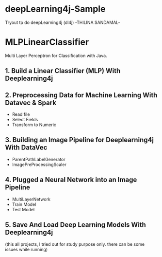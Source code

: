 # deepLearning4j-Sample
Tryout tp do deepLearning4j (dl4j)
-THILINA SANDAMAL-



# MLPLinearClassifier
Multi Layer Perceptron for Classification with Java.

## 1. Build a Linear Classifier (MLP) With Deeplearning4j

## 2. Preprocessing Data for Machine Learning With Datavec & Spark
- Read file
- Select Fields
- Transform to Numeric

## 3. Building an Image Pipeline for Deeplearning4j With DataVec
- ParentPathLabelGenerator
- ImagePreProcessingScaler

## 4. Plugged a Neural Network into an Image Pipeline
- MultiLayerNetwork
- Train Model
- Test Model

## 5. Save And Load Deep Learning Models With Deeplearning4j

(this all projects, I tried out for study purpose only. there can be some issues while running)
